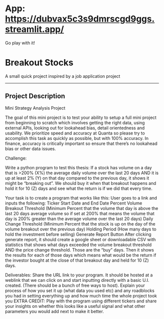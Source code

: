 # App: https://dubvax5c3s9dmrscgd9ggs.streamlit.app/
Go play with it! 

# Breakout Stocks
A small quick project inspired by a job application project

---

## Project Description
Mini Strategy Analysis Project

The goal of this mini project is to test your ability to setup a full mini project from beginning to scratch which involves getting the right data, using external APIs, looking out for lookahead bias, detail orientedness and usability.  We prioritize speed and accuracy at Quanta so please try to accomplish this task as quickly as possible, but with 100% accuracy. In finance, accuracy is critically important so ensure that there’s no lookahead bias or other data issues. 

Challenge: 

Write a python program to test this thesis: 
If a stock has volume on a day that is >200% (X%) the average daily volume over the last 20 days AND it is up at least 2% (Y) on that day compared to the previous day, it shows it might be “breaking out”. We should buy it when that breakout happens and hold it for 10 (Z) days and see what the return is if we did that every time. 

Your task is to create a program that works like this: 
User goes to a link and inputs the following: 
Ticker
Start Date and End Date
Percent Volume Breakout Threshold (Minimum Percent that the volume that day is above the last 20 days average volume so if set at 200% that means the volume that day is 200% greater than the average volume over the last 20 days) 
Daily Change Threshold (Minimum Percent that the stock is up on the day of the volume breakout over the previous day)
Holding Period (How many days to hold the investment before selling)
Generate Report Button
After clicking generate report, it should create a google sheet or downloadable CSV with statistics that shows what days exceeded the volume breakout threshold AND the price change threshold. Those are the “buy” days. Then it shows the results for each of those days which means what would be the return if the investor bought at the close of that breakout day and held for 10 (Z) days.  


Deliverables: 
Share the URL link to your program. It should be hosted at a weblink that we can click on and start inputting directly with a basic U.I. created. (There should be a bunch of free ways to host). 
Explain your process of how you set it up (what data you used etc) and any roadblocks you had in setting everything up and how much time the whole project took you
EXTRA CREDIT: Play with the program using different tickers and share your insights on whether this looks like a useful signal and what other parameters you would add next to make it better.

